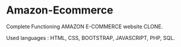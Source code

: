 # Amazon-Ecommerce
Complete Functioning AMAZON E-COMMERCE  website CLONE.


Used languages : HTML, CSS, BOOTSTRAP, JAVASCRIPT, PHP, SQL.
